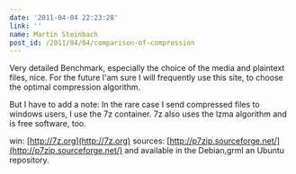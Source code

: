 ```yaml
---
date: '2011-04-04 22:23:28'
link: ''
name: Martin Steinbach
post_id: /2011/04/04/comparison-of-compression
---
```


Very detailed Benchmark, especially the choice of the media and plaintext files, nice. For the future I'am sure I will frequently use this site, to choose the optimal compression algorithm.

But I have to add a note: In the rare case I send compressed files to windows users, I use the 7z container. 7z also uses the lzma algorithm and is free software, too. 

win: [http://7z.org](http://7z.org)
sources: [http://p7zip.sourceforge.net/](http://p7zip.sourceforge.net/)
and available in the Debian,grml an Ubuntu repository.